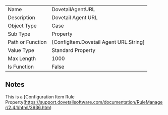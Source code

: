 |  |  |
| ------------- | ------------- |
| Name	| DovetailAgentURL
| Description	| Dovetail Agent URL
| Object Type	| Case
| Sub Type	| Property
| Path or Function	| [ConfigItem.Dovetail Agent URL.String]
| Value Type	| Standard Property
| Max Length	| 1000
| Is Function	| False

## Notes
This is a [Configuration Item Rule Property(https://support.dovetailsoftware.com/documentation/RuleManager/2.4.1/html/3936.htm)

